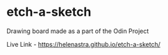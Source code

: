 # etch-a-sketch
Drawing board made as a part of the Odin Project 

Live Link - https://helenastra.github.io/etch-a-sketch/
